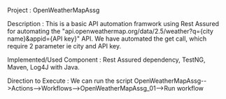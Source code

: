 Project : OpenWeatherMapAssg 

Description : This is a basic API automation framwork using Rest Assured for automating the "api.openweathermap.org/data/2.5/weather?q={city name}&appid={API key}" API.
We have automated the get call, which require 2 parameter ie city and API key.

Implemented/Used Component : Rest Assured dependency, TestNG, Maven, Log4J with Java.

Direction to Execute : We can run the script OpenWeatherMapAssg-->Actions-->Workflows-->OpenWeatherMapAssg_01-->Run workflow
